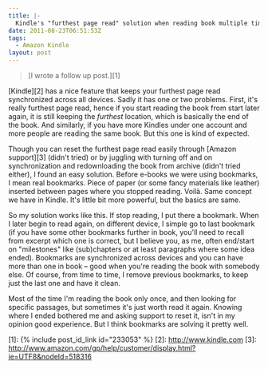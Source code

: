 ```yaml
---
title: |-
  Kindle's "furthest page read" solution when reading book multiple times (or by more people)
date: 2011-08-23T06:51:53Z
tags:
  - Amazon Kindle
layout: post
---
```

> [I wrote a follow up post.][1]

[Kindle][2] has a nice feature that keeps your furthest page read synchronized across all devices. Sadly it has one or two problems. First, it's really furthest page read, hence if you start reading the book from start later again, it is still keeping the _furthest_ location, which is basically the end of the book. And similarly, if you have more Kindles under one account and more people are reading the same book. But this one is kind of expected.

Though you can reset the furthest page read easily through [Amazon support][3] (didn't tried) or by juggling with turning off and on synchronization and redownloading the book from archive (didn't tried either), I found an easy solution. Before e-books we were using bookmarks, I mean real bookmarks. Piece of paper (or some fancy materials like leather) inserted between pages where you stopped reading. Voilà. Same concept we have in Kindle. It's little bit more powerful, but the basics are same.

So my solution works like this. If stop reading, I put there a bookmark. When I later begin to read again, on different device, I simple go to last bookmark (if you have some other bookmarks further in book, you'll need to recall from excerpt which one is correct, but I believe you, as me, often end/start on "milestones" like (sub)chapters or at least paragraphs where some idea ended). Bookmarks are synchronized across devices and you can have more than one in book – good when you're reading the book with somebody else. Of course, from time to time, I remove previous bookmarks, to keep just the last one and have it clean.

Most of the time I'm reading the book only once, and then looking for specific passages, but sometimes it's just worth read it again. Knowing where I ended bothered me and asking support to reset it, isn't in my opinion good experience. But I think bookmarks are solving it pretty well.

[1]: {% include post_id_link id="233053" %}
[2]: http://www.kindle.com
[3]: http://www.amazon.com/gp/help/customer/display.html?ie=UTF8&nodeId=518316